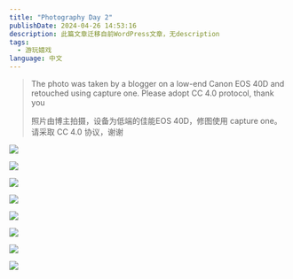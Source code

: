 ```yaml
---
title: "Photography Day 2"
publishDate: 2024-04-26 14:53:16 
description: 此篇文章迁移自前WordPress文章，无description
tags:
  - 游玩嬉戏
language: 中文
---
```


> The photo was taken by a blogger on a low-end Canon EOS 40D and retouched using capture one. Please adopt CC 4.0 protocol, thank you
> 
> 照片由博主拍摄，设备为低端的佳能EOS 40D，修图使用 capture one。请采取 CC 4.0 协议，谢谢

![](https://cpic2024.qiu.icu/uploads/piclist/202404262238895.webp)

![](https://cpic2024.qiu.icu/uploads/piclist/202404262238896.webp)

![](https://cpic2024.qiu.icu/uploads/piclist/202404262238888.webp)

![](https://cpic2024.qiu.icu/uploads/piclist/202404262238889.webp)

![](https://cpic2024.qiu.icu/uploads/piclist/202404262238891.webp)

![](https://cpic2024.qiu.icu/uploads/piclist/202404262238890.webp)

![](https://cpic2024.qiu.icu/uploads/piclist/202404262238892.webp)

![](https://cpic2024.qiu.icu/uploads/piclist/202404262238894.webp)
